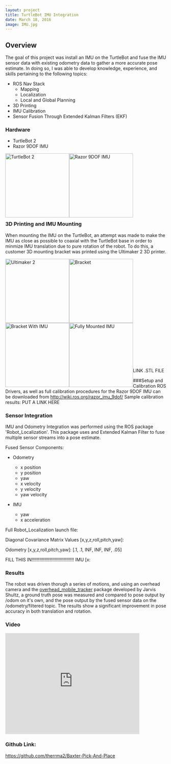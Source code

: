 ```yaml
---
layout: project
title: TurtleBot IMU Integration
date: March 18, 2016
image: IMU.jpg
---
```


## Overview 
The goal of this project was install an IMU on the TurtleBot and 
fuse the IMU sensor data with existing odometry data to gather a more accurate pose estimate.  In doing so, I was able to develop knowledge, experience, and skills pertaining to the following topics:

* ROS Nav Stack
  *  Mapping
  * Localization
  * Local and Global Planning
* 3D Printing
* IMU Calibration
* Sensor Fusion Through Extended Kalman Filters (EKF)




### Hardware

* TurtleBot 2
* Razor 9DOF IMU


<img style=" float:left; display:inline" src="/TimHerrmannPortfolio/public/images/tbot.png" height="200" alt="TurtleBot 2"/>

<img style=" float:left; display:inline" src="/TimHerrmannPortfolio/public/images/IMU.jpg" width="200" alt="Razor 9DOF IMU"/>


<br><br><br><br><br><br><br><br><br><br><br>


### 3D Printing and IMU Mounting
When mounting the IMU on the TurtleBot, an attempt was made to make the IMU as close as possible to coaxial with the TurtleBot base in order to minmize IMU translation due to pure rotation of the robot.  To do this, a customer 3D mounting bracket was printed using the Ultimaker 2 3D printer.

<img style=" float:left; display:inline" src="/TimHerrmannPortfolio/public/images/printer.JPG" width="200" alt="Ultimaker 2"/>
<img style=" float:left; display:inline" src="/TimHerrmannPortfolio/public/images/bracket.JPG" width="200" alt="Bracket"/>
<br><br><br><br><br><br><br><br><br>
<img style=" float:left; display:inline" src="/TimHerrmannPortfolio/public/images/mountedbracket.JPG" width="200" alt="Bracket With IMU"/>
<img style=" float:left; display:inline" src="/TimHerrmannPortfolio/public/images/fullmount.JPG" width="200" alt="Fully Mounted IMU"/>
<br><br><br><br><br><br><br><br><br><br><br>
LINK .STL FILE

###Setup and Calibration
ROS Drivers, as well as full calibration procedures for the Razor 9DOF IMU can be downloaded from <http://wiki.ros.org/razor_imu_9dof/>
Sample calibration results: PUT A LINK HERE

### Sensor Integration
IMU and Odometry Integration was performed using the ROS package 'Robot_Localization'.  This package uses and Extended Kalman Filter to fuse multiple sensor streams into a pose estimate.

Fused Sensor Components:

* Odometry
  * x position
  * y position
  * yaw
  * x velocity
  * y velocity
  * yaw velocity

* IMU
  * yaw
  * x acceleration

Full Robot_Localization launch file:

Diagonal Covariance Matrix Values [x,y,z,roll,pitch,yaw]:

Odometry [x,y,z,roll,pitch,yaw]: [.1, .1, INF, INF, INF, .05]

FILL THIS IN!!!!!!!!!!!!!!!!!!!!!!!!!!!!!!!!!
IMU [x:


### Results
The robot was driven thorugh a series of motions, and using an overhead camera and the <a href="https://github.com/NU-MSR/overhead_mobile_tracker">overhead_mobile_tracker</a> package developed by Jarvis Shultz, a ground truth pose was measured and compared to pose output by /odom on it's own, and the pose output by the fused sensor data on the /odometry/filtered topic.  The results show a significant improvement in pose accuracy in both translation and rotation.


      
### Video
<iframe width="420" height="315" src="https://www.youtube.com/embed/DTr0OkBim4M" frameborder="0" allowfullscreen></iframe>


### Github Link:
<https://github.com/therrma2/Baxter-Pick-And-Place>
